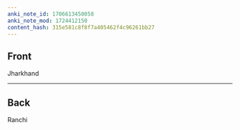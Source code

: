 ```yaml
---
anki_note_id: 1706613450058
anki_note_mod: 1724412150
content_hash: 315e581c8f8f7a405462f4c96261bb27
---
```


## Front

Jharkhand

<hr/>

## Back

Ranchi